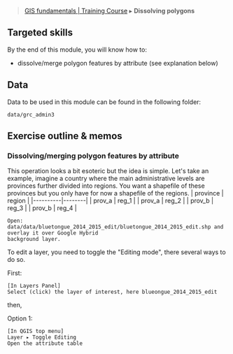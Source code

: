 > [GIS fundamentals | Training Course](agenda.md) ▸ **Dissolving polygons**

## Targeted skills
By the end of this module, you will know how to:
* dissolve/merge polygon features by attribute (see explanation below)

## Data
Data to be used in this module can be found in the following folder:
```
data/grc_admin3
```
## Exercise outline & memos


###  Dissolving/merging polygon features by attribute

This operation looks a bit esoteric but the idea is simple. Let's take an example, imagine a country where the main administrative
levels are provinces further divided into regions. You want a shapefile of these provinces but you only have for now a shapefile of
the regions. 
| province | region |
|----------|--------|
| prov_a   | reg_1  |
| prov_a   | reg_2  |
| prov_b   | reg_3  |
| prov_b   | reg_4  |





```
Open: data/data/bluetongue_2014_2015_edit/bluetongue_2014_2015_edit.shp and overlay it over Google Hybrid
background layer.
```

To edit a layer, you need to toggle the "Editing mode", there several ways to do so.

First:
```
[In Layers Panel]
Select (click) the layer of interest, here blueongue_2014_2015_edit
```

then,

Option 1:

```
[In QGIS top menu] 
Layer ▸ Toggle Editing
Open the attribute table
